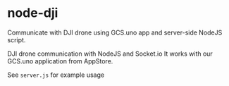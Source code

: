# node-dji

Communicate with DJI drone using GCS.uno app and server-side NodeJS script.

DJI drone communication with NodeJS and Socket.io
It works with our GCS.uno application from AppStore.


See `server.js` for example usage

